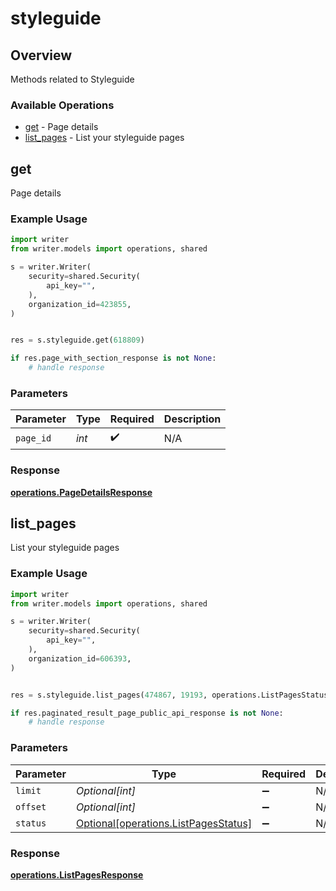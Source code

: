 # styleguide

## Overview

Methods related to Styleguide

### Available Operations

* [get](#get) - Page details
* [list_pages](#list_pages) - List your styleguide pages

## get

Page details

### Example Usage

```python
import writer
from writer.models import operations, shared

s = writer.Writer(
    security=shared.Security(
        api_key="",
    ),
    organization_id=423855,
)


res = s.styleguide.get(618809)

if res.page_with_section_response is not None:
    # handle response
```

### Parameters

| Parameter          | Type               | Required           | Description        |
| ------------------ | ------------------ | ------------------ | ------------------ |
| `page_id`          | *int*              | :heavy_check_mark: | N/A                |


### Response

**[operations.PageDetailsResponse](../../models/operations/pagedetailsresponse.md)**


## list_pages

List your styleguide pages

### Example Usage

```python
import writer
from writer.models import operations, shared

s = writer.Writer(
    security=shared.Security(
        api_key="",
    ),
    organization_id=606393,
)


res = s.styleguide.list_pages(474867, 19193, operations.ListPagesStatus.LIVE)

if res.paginated_result_page_public_api_response is not None:
    # handle response
```

### Parameters

| Parameter                                                                          | Type                                                                               | Required                                                                           | Description                                                                        |
| ---------------------------------------------------------------------------------- | ---------------------------------------------------------------------------------- | ---------------------------------------------------------------------------------- | ---------------------------------------------------------------------------------- |
| `limit`                                                                            | *Optional[int]*                                                                    | :heavy_minus_sign:                                                                 | N/A                                                                                |
| `offset`                                                                           | *Optional[int]*                                                                    | :heavy_minus_sign:                                                                 | N/A                                                                                |
| `status`                                                                           | [Optional[operations.ListPagesStatus]](../../models/operations/listpagesstatus.md) | :heavy_minus_sign:                                                                 | N/A                                                                                |


### Response

**[operations.ListPagesResponse](../../models/operations/listpagesresponse.md)**

